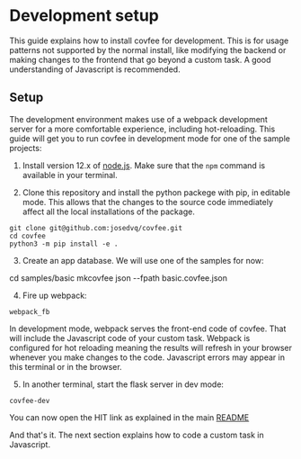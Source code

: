 # Development setup

This guide explains how to install covfee for development. This is for usage patterns not supported by the normal install, like modifying the backend or making changes to the frontend that go beyond a custom task. A good understanding of Javascript is recommended.

## Setup

The development environment makes use of a webpack development server for a more comfortable experience, including hot-reloading. This guide will get you to run covfee in development mode for one of the sample projects:

1. Install version 12.x of [node.js](https://nodejs.org/en/download/). Make sure that the `npm` command is available in your terminal.

2. Clone this repository and install the python packege with pip, in editable mode. This allows that the changes to the source code immediately affect all the local installations of the package.

```
git clone git@github.com:josedvq/covfee.git
cd covfee
python3 -m pip install -e .
```

3. Create an app database. We will use one of the samples for now:

cd samples/basic
mkcovfee json --fpath basic.covfee.json

4. Fire up webpack:
```
webpack_fb
```
In development mode, webpack serves the front-end code of covfee. That will include the Javascript code of your custom task. Webpack is configured for hot reloading meaning the results will refresh in your browser whenever you make changes to the code. Javascript errors may appear in this terminal or in the browser.

5. In another terminal, start the flask server in dev mode:
```
covfee-dev
```

You can now open the HIT link as explained in the main [README](../README.md)

And that's it. The next section explains how to code a custom task in Javascript.

